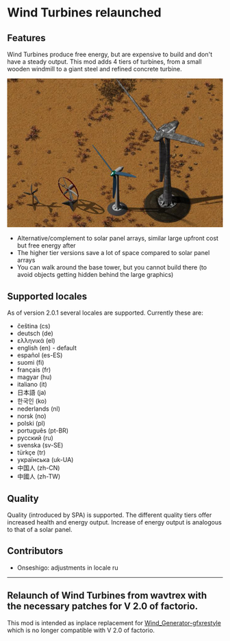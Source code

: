 # Wind Turbines relaunched
## Features
Wind Turbines produce free energy, but are expensive to build and don't have a steady output.
This mod adds 4 tiers of turbines, from a small wooden windmill to a giant steel and refined concrete turbine.

![wind turbines](https://github.com/xyzzycgn/Wind-Turbines-relaunched/blob/main/turbines.jpg?raw=true)
- Alternative/complement to solar panel arrays, similar large upfront cost but free energy after
- The higher tier versions save a lot of space compared to solar panel arrays
- You can walk around the base tower, but you cannot build there (to avoid objects getting hidden behind the large graphics)

## Supported locales
As of version 2.0.1 several locales are supported. Currently these are:
- čeština (cs)
- deutsch (de)
- ελληνικά (el)
- english (en) - default
- español (es-ES)
- suomi (fi)
- français (fr)
- magyar (hu)
- italiano (it)
- 日本語 (ja)
- 한국인 (ko)
- nederlands (nl)
- norsk (no)
- polski (pl)
- português (pt-BR)
- русский (ru)
- svenska (sv-SE)
- türkçe (tr)
- українська (uk-UA)
- 中国人 (zh-CN)
- 中國人 (zh-TW)

## Quality
Quality (introduced by SPA) is supported. The different quality tiers offer increased health and energy output. 
Increase of energy output is analogous to that of a solar panel.

## Contributors
- Onseshigo: adjustments in locale ru

----
## Relaunch of Wind Turbines from wavtrex with the necessary patches for V 2.0 of factorio.
This mod is intended as inplace replacement for [Wind_Generator-gfxrestyle](https://mods.factorio.com/mod/Wind_Generator-gfxrestyle) 
which is no longer compatible with V 2.0 of factorio.
